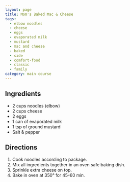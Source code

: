 ```yaml
---
layout: page
title: Mom's Baked Mac & Cheese
tags:
  - elbow noodles
  - cheese
  - eggs
  - evaporated milk
  - mustard
  - mac and cheese
  - baked
  - side
  - comfort-food
  - classic
  - family
category: main course
---
```


## Ingredients
* 2 cups noodles (elbow)
* 2 cups cheese
* 2 eggs
* 1 can of evaporated milk
* 1 tsp of ground mustard
* Salt & pepper

## Directions
1. Cook noodles according to package.
2. Mix all ingredients together in an oven safe baking dish.
3. Sprinkle extra cheese on top.
4. Bake in oven at 350° for 45-60 min.
